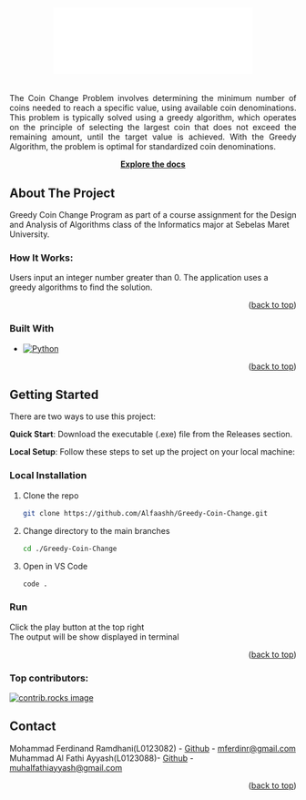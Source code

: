 <!-- PROJECT LOGO -->
<br />
<div align="center">
  <a href="https://github.com/alfaashh/Greedy-Coin-Change">
    <img src="logo.png" alt="Logo" width="350">
    <br />
  </a>

  <p align="justify">
    <br />
    The Coin Change Problem involves determining the minimum number of coins needed to reach a specific value, using available coin denominations. This problem is typically solved using a greedy algorithm, which operates on the principle of selecting the largest coin that does not exceed the remaining amount, until the target value is achieved. With the Greedy Algorithm, the problem is optimal for standardized coin denominations.
    <br />
  </p>
  <p align="center">
    <a href="https://github.com/alfaashh/Greedy-Coin-Change/tree/main/docs"><strong>Explore the docs </strong></a>
  </p>
</div>


<!-- ABOUT THE PROJECT -->
## About The Project

Greedy Coin Change Program as part of a course assignment for the Design and Analysis of Algorithms class of the Informatics major at Sebelas Maret University.

### How It Works:

Users input an integer number greater than 0.
The application uses a greedy algorithms to find the solution.

<p align="right">(<a href="#readme-top">back to top</a>)</p>



### Built With
* [![Python][Python]][Python-url]


<p align="right">(<a href="#readme-top">back to top</a>)</p>



<!-- GETTING STARTED -->
## Getting Started

There are two ways to use this project:

<strong>Quick Start</strong>: Download the executable (.exe) file from the Releases section.

<strong>Local Setup</strong>: Follow these steps to set up the project on your local machine:

### Local Installation

1. Clone the repo
   ```sh
   git clone https://github.com/Alfaashh/Greedy-Coin-Change.git
   ```
2. Change directory to the main branches
   ```sh
   cd ./Greedy-Coin-Change
   ```
3. Open in VS Code
   ```sh
   code .
   ```
   
### Run
Click the play button at the top right
</br>
The output will be show displayed in terminal

<p align="right">(<a href="#readme-top">back to top</a>)</p>



### Top contributors:

<a href="https://github.com/Alfaashh/20-Solver/graphs/contributors">
  <img src="https://contrib.rocks/image?repo=Alfaashh/20-Solver" alt="contrib.rocks image" />
</a>



<!-- CONTACT -->
## Contact

Mohammad Ferdinand Ramdhani(L0123082) - [Github](https://github.com/mferdinandr) - mferdinr@gmail.com
<br />
Muhammad Al Fathi Ayyash(L0123088)- [Github](https://github.com/Alfaashh) - muhalfathiayyash@gmail.com

<p align="right">(<a href="#readme-top">back to top</a>)</p>



<!-- MARKDOWN LINKS & IMAGES -->
<!-- https://www.markdownguide.org/basic-syntax/#reference-style-links -->
[product-screenshot]: images/screenshot.png
[Python]: https://img.shields.io/badge/Python-black?style=for-the-badge&logo=python
[Python-url]: https://python.com/
